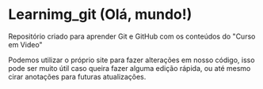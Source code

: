 # Learnimg_git (Olá, mundo!)

 Repositório criado para aprender Git e GitHub com os conteúdos do "Curso em Video"
 
 Podemos utilizar o próprio site para fazer alterações em nosso código, isso pode ser muito útil caso queira fazer alguma edição rápida, ou até mesmo cirar anotações para futuras atualizações.
 
